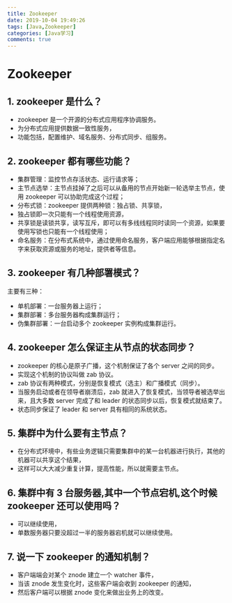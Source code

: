 ```yaml
---
title: Zookeeper
date: 2019-10-04 19:49:26
tags: [Java,Zookeeper]
categories: [Java学习]
comments: true
---
```

# Zookeeper

## 1. zookeeper 是什么？

- zookeeper 是一个开源的分布式应用程序协调服务。
- 为分布式应用提供数据一致性服务，
- 功能包括，配置维护、域名服务、分布式同步、组服务。

## 2. zookeeper 都有哪些功能？

- 集群管理：监控节点存活状态、运行请求等；
- 主节点选举：主节点挂掉了之后可以从备用的节点开始新一轮选举主节点，使用 zookeeper 可以协助完成这个过程；
- 分布式锁：zookeeper 提供两种锁：独占锁、共享锁，
 - 独占锁即一次只能有一个线程使用资源，
 - 共享锁是读锁共享，读写互斥，即可以有多线线程同时读同一个资源，如果要使用写锁也只能有一个线程使用；
- 命名服务：在分布式系统中，通过使用命名服务，客户端应用能够根据指定名字来获取资源或服务的地址，提供者等信息。

## 3. zookeeper 有几种部署模式？

主要有三种：
- 单机部署：一台服务器上运行；
- 集群部署：多台服务器构成集群运行；
- 伪集群部署：一台启动多个 zookeeper 实例构成集群运行。

## 4. zookeeper 怎么保证主从节点的状态同步？

- zookeeper 的核心是原子广播，这个机制保证了各个 server 之间的同步。
- 实现这个机制的协议叫做 zab 协议。 
- zab 协议有两种模式，分别是恢复模式（选主）和广播模式（同步）。
- 当服务启动或者在领导者崩溃后，zab 就进入了恢复模式，当领导者被选举出来，且大多数 server 完成了和 leader 的状态同步以后，恢复模式就结束了。
- 状态同步保证了 leader 和 server 具有相同的系统状态。

## 5. 集群中为什么要有主节点？

- 在分布式环境中，有些业务逻辑只需要集群中的某一台机器进行执行，其他的机器可以共享这个结果，
- 这样可以大大减少重复计算，提高性能，所以就需要主节点。

## 6. 集群中有 3 台服务器,其中一个节点宕机,这个时候 zookeeper 还可以使用吗？

- 可以继续使用，
- 单数服务器只要没超过一半的服务器宕机就可以继续使用。

## 7. 说一下 zookeeper 的通知机制？

- 客户端端会对某个 znode 建立一个 watcher 事件，
- 当该 znode 发生变化时，这些客户端会收到 zookeeper 的通知，
- 然后客户端可以根据 znode 变化来做出业务上的改变。


